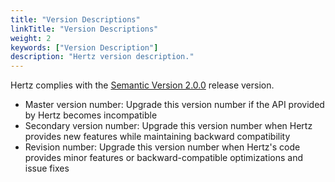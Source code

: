 ```yaml
---
title: "Version Descriptions"
linkTitle: "Version Descriptions"
weight: 2
keywords: ["Version Description"]
description: "Hertz version description."
---
```


Hertz complies with the [Semantic Version 2.0.0](https://semver.org/lang/zh-CN/) release version.

- Master version number: Upgrade this version number if the API provided by Hertz becomes incompatible
- Secondary version number: Upgrade this version number when Hertz provides new features while maintaining backward compatibility
- Revision number: Upgrade this version number when Hertz's code provides minor features or backward-compatible optimizations and issue fixes
